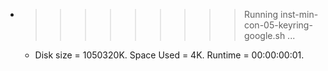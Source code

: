 * >>>>>>>>> Running inst-min-con-05-keyring-google.sh ...
  * Disk size = 1050320K. Space Used = 4K. Runtime = 00:00:00:01.
